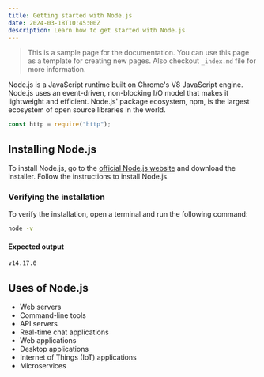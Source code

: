 ```yaml
---
title: Getting started with Node.js
date: 2024-03-18T10:45:00Z
description: Learn how to get started with Node.js
---
```


> This is a sample page for the documentation. You can use this page as a template for creating new pages. Also checkout `_index.md` file for more information.

Node.js is a JavaScript runtime built on Chrome's V8 JavaScript engine. Node.js uses an event-driven, non-blocking I/O model that makes it lightweight and efficient. Node.js' package ecosystem, npm, is the largest ecosystem of open source libraries in the world.

```javascript
const http = require("http");
```

## Installing Node.js

To install Node.js, go to the [official Node.js website](https://nodejs.org/) and download the installer. Follow the instructions to install Node.js.

### Verifying the installation

To verify the installation, open a terminal and run the following command:

```bash
node -v
```

#### Expected output

```bash
v14.17.0
```

## Uses of Node.js

-   Web servers
-   Command-line tools
-   API servers
-   Real-time chat applications
-   Web applications
-   Desktop applications
-   Internet of Things (IoT) applications
-   Microservices
